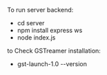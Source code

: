 To run server backend:
- cd server
- npm install express ws
- node index.js

to Check GSTreamer installation:
- gst-launch-1.0 --version

